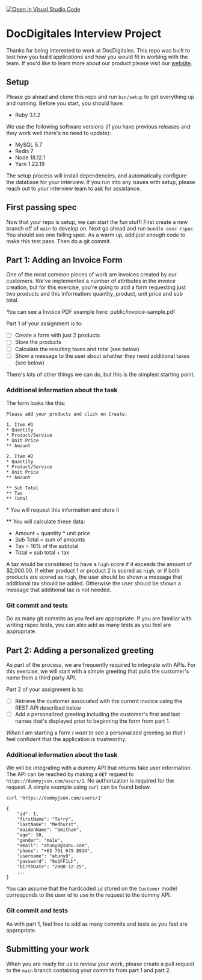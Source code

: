 [![Open in Visual Studio Code](https://classroom.github.com/assets/open-in-vscode-718a45dd9cf7e7f842a935f5ebbe5719a5e09af4491e668f4dbf3b35d5cca122.svg)](https://classroom.github.com/online_ide?assignment_repo_id=12461524&assignment_repo_type=AssignmentRepo)
# DocDigitales Interview Project

Thanks for being interested to work at DocDigitales. This repo was built to test how you build applications and how you would fit in working with the team.  If you'd like to learn more about our product please visit our [website](https://docdigitales.com/).

## Setup

Please go ahead and clone this repo and run `bin/setup` to get everything up and running. Before you start, you should have:

* Ruby 3.1.2

We use the following software versions (if you have previous releases and they work well there's no need to update):

* MySQL 5.7
* Redis 7
* Node 18.12.1
* Yarn 1.22.19

The setup process will install dependencies, and automatically configure the database for your interview.  If you run into any issues with setup, please reach out to your interview team to ask for assistance.

## First passing spec

Now that your repo is setup, we can start the fun stuff!  First create a new branch off of `main` to develop on. Next go ahead and run `bundle exec rspec`. You should see one failing spec. As a warm up, add _just enough_ code to make this test pass. Then do a git commit.

## Part 1: Adding an Invoice Form

One of the most common pieces of work are invoices created by our customers. We've implemented a number of attributes in the invoice creation, but for this exercise, you're going to add a form requesting just two products and this information: quantity, product, unit price and sub total.

You can see a Invoice PDF example here: public/invoice-sample.pdf

Part 1 of your assignment is to:

- [ ] Create a form with just 2 products
- [ ] Store the products
- [ ] Calculate the resulting taxes and total (see below)
- [ ] Show a message to the user about whether they need additional taxes (see below)

There's lots of other things we can do, but this is the simplest starting point.

### Additional information about the task

The form looks like this:

```
Please add your products and click on Create:

1. Item #1
* Quantity
* Product/Service
* Unit Price
** Amount

2. Item #2
* Quantity
* Product/Service
* Unit Price
** Amount

** Sub Total
** Tax
** Total
```

&ast; You will request this information and store it

** You will calculate these data:
- Amount = quantity * unit price
- Sub Total = sum of amounts
- Tax = 16% of the subtotal
- Total = sub total + tax

A tax would be considered to have a `high` score if it exceeds the amount of $2,000.00. If either product 1 or product 2 is scored as `high`, or if both products are scored as `high`, the user should be shown a message that additional tax should be added. Otherwise the user should be shown a message that additional tax is not needed.


### Git commit and tests

Do as many git commits as you feel are appropriate. If you are familiar with writing rspec tests, you can also add as many tests as you feel are appropriate.

## Part 2: Adding a personalized greeting

As part of the process, we are frequently required to integrate with APIs. For this exercise, we will start with a simple greeting that pulls the customer's name from a third party API.

Part 2 of your assignment is to:

- [ ] Retrieve the customer associated with the current invoice using the REST API described below
- [ ] Add a personalized greeting including the customer's first and last names that's displayed prior to beginning the form from part 1.

*When* I am starting a form
*I want to* see a personalized greeting
*so that* I feel confident that the application is trustworthy.

### Additional information about the task

We will be integrating with a dummy API that returns fake user information. The API can be reached by making a `GET` request to `https://dummyjson.com/users/1`. No authorization is required for the request. A simple example using `curl` can be found below.

```shell
curl 'https://dummyjson.com/users/1'

{
    "id": 1,
    "firstName": "Terry",
    "lastName": "Medhurst",
    "maidenName": "Smitham",
    "age": 50,
    "gender": "male",
    "email": "atuny0@sohu.com",
    "phone": "+63 791 675 8914",
    "username": "atuny0",
    "password": "9uQFF1Lh",
    "birthDate": "2000-12-25",
    ...
}
```

You can assume that the hardcoded `id` stored on the `Customer` model corresponds to the user id to use in the request to the dummy API.

### Git commit and tests

As with part 1, feel free to add as many commits and tests as you feel are appropriate.

## Submitting your work

When you are ready for us to review your work, please create a pull request to the `main` branch containing your commits from part 1 and part 2.
